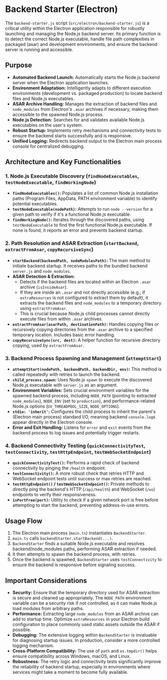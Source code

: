 # Backend Starter (Electron)

The `backend-starter.js` script (`src/electron/backend-starter.js`) is a critical utility within the Electron application responsible for robustly launching and managing the Node.js backend server. Its primary function is to detect the correct Node.js executable, handle file path complexities in packaged (asar) and development environments, and ensure the backend server is running and accessible.

## Purpose

- **Automated Backend Launch:** Automatically starts the Node.js backend server when the Electron application launches.
- **Environment Adaptation:** Intelligently adapts to different execution environments (development vs. packaged production) to locate backend files and Node.js executables.
- **ASAR Archive Handling:** Manages the extraction of backend files and `node_modules` from Electron's `.asar` archives if necessary, making them accessible to the spawned Node.js process.
- **Node.js Detection:** Searches for and validates available Node.js executables on the user's system.
- **Robust Startup:** Implements retry mechanisms and connectivity tests to ensure the backend starts successfully and is responsive.
- **Unified Logging:** Redirects backend output to the Electron main process console for centralized debugging.

## Architecture and Key Functionalities

### 1. **Node.js Executable Discovery (`findNodeExecutables`, `testNodeExecutable`, `findWorkingNode`)**

- **`findNodeExecutables()`:** Populates a list of common Node.js installation paths (Program Files, AppData, PATH environment variable) to identify potential executables.
- **`testNodeExecutable(nodePath)`:** Attempts to run `node --version` for a given path to verify if it's a functional Node.js executable.
- **`findWorkingNode()`:** Iterates through the discovered paths, using `testNodeExecutable` to find the first functional Node.js executable. If none is found, it reports an error and prevents backend startup.

### 2. **Path Resolution and ASAR Extraction (`startBackend`, `extractFromAsar`, `copyRecursiveSync`)**

- **`startBackend(backendPath, nodeModulesPath)`:** The main method to initiate backend startup. It receives paths to the bundled backend `server.js` and `node_modules`.
- **ASAR Detection & Extraction:**
  - Detects if the backend files are located within an Electron `.asar` archive (`isInsideAsar`).
  - If they are inside an `.asar` and not directly accessible (e.g., if `extraResources` is not configured to extract them by default), it extracts the backend files and `node_modules` to a temporary directory using `extractFromAsar`.
  - This is crucial because Node.js child processes cannot directly execute files from within `.asar` archives.
- **`extractFromAsar(asarPath, destinationPath)`:** Handles copying files or recursively copying directories from the `.asar` archive to a specified temporary location. Includes basic error handling.
- **`copyRecursiveSync(src, dest)`:** A helper function for recursive directory copying, used by `extractFromAsar`.

### 3. **Backend Process Spawning and Management (`attemptStart`)**

- **`attemptStart(nodePath, backendPath, backendDir, env)`:** This method is called repeatedly with retries to launch the backend.
- **`child_process.spawn`:** Uses Node.js `spawn` to execute the discovered Node.js executable with `server.js` as an argument.
- **Environment Variables:** Sets crucial environment variables for the spawned backend process, including `NODE_PATH` (pointing to extracted `node_modules`), `NODE_ENV` (set to `production`), and performance-related Node.js options (`UV_THREADPOOL_SIZE`, `NODE_OPTIONS`).
- **`stdio: 'inherit'`:** Configures the child process to inherit the parent's (Electron main process) standard I/O, meaning backend `console.log`s appear directly in the Electron console.
- **Error and Exit Handling:** Listens for `error` and `exit` events from the backend process to log issues and potentially trigger restarts.

### 4. **Backend Connectivity Testing (`quickConnectivityTest`, `testConnectivity`, `testHttpEndpoint`, `testWebSocketEndpoint`)**

- **`quickConnectivityTest()`:** Performs a rapid check of backend connectivity by pinging the `/health` endpoint.
- **`testConnectivity()`:** A more robust check that retries HTTP and WebSocket endpoint tests until success or max retries are reached.
- **`testHttpEndpoint()` / `testWebSocketEndpoint()`:** Private methods to directly ping the backend's HTTP (`/api/health`) and WebSocket (`/ws`) endpoints to verify their responsiveness.
- **`isPortFree(port)`:** Utility to check if a given network port is free before attempting to start the backend, preventing address-in-use errors.

## Usage Flow

1. The Electron main process (`main.ts`) instantiates `BackendStarter`.
2. `main.ts` calls `backendStarter.startBackend(...)`.
3. `BackendStarter` finds a suitable Node.js executable and resolves backend/node_modules paths, performing ASAR extraction if needed.
4. It then attempts to spawn the backend process, with retries.
5. Once the backend is spawned, `BackendStarter` uses `testConnectivity` to ensure the backend is responsive before signaling success.

## Important Considerations

- **Security:** Ensure that the temporary directory used for ASAR extraction is secure and cleaned up appropriately. The `NODE_PATH` environment variable can be a security risk if not controlled, as it can make Node.js load modules from arbitrary paths.
- **Performance:** Extracting large `node_modules` from an ASAR archive can add to startup time. Optimize `extraResources` in your Electron build configuration to place commonly used static assets outside the ASAR if possible.
- **Debugging:** The extensive logging within `BackendStarter` is invaluable for diagnosing startup issues. In production, consider a more controlled logging mechanism.
- **Cross-Platform Compatibility:** The use of `path` and `os.tmpdir()` helps ensure compatibility across Windows, macOS, and Linux.
- **Robustness:** The retry logic and connectivity tests significantly improve the reliability of backend startup, especially in environments where services might take a moment to become fully available.
